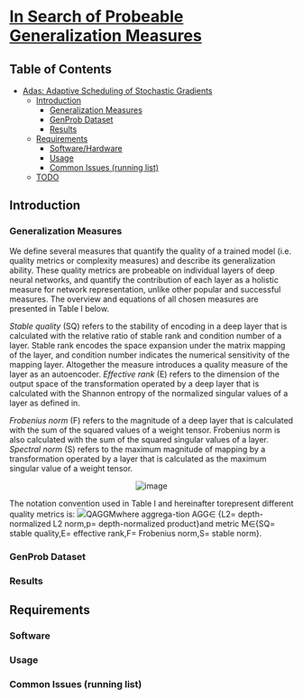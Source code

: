 # [In Search of Probeable Generalization Measures]() #

## Table of Contents ##
- [Adas: Adaptive Scheduling of Stochastic Gradients](#adas--adaptive-scheduling-of-stochastic-gradients)
  * [Introduction](#introduction)
    + [Generalization Measures](#gmeasures)
    + [GenProb Dataset](#genprob)
    + [Results](#results)
  * [Requirements](#requirements)
    + [Software/Hardware](#software-hardware)
    + [Usage](#usage)
    + [Common Issues (running list)](#common-issues--running-list-)
  * [TODO](#todo)

## Introduction ##

### Generalization Measures ###
We define several measures that quantify the quality of a trained model (i.e. quality metrics or complexity measures) and describe its generalization ability. These quality metrics are probeable on individual layers of deep neural networks, and quantify the contribution of each layer as a holistic measure for network representation, unlike other popular and successful measures. The overview and equations of all chosen measures are presented in Table I below. 

*Stable quality* (SQ) refers to the stability of encoding in a deep layer that is calculated with the relative ratio of stable rank and condition number of a layer. Stable rank encodes the space expansion under the matrix mapping of the layer, and condition number indicates the numerical sensitivity of the mapping layer. Altogether the measure introduces a quality measure of the layer as an autoencoder. *Effective rank* (E) refers to the dimension of the output space of the transformation operated by a deep layer that is calculated with the Shannon entropy of the normalized singular values of a layer as defined in.

*Frobenius norm* (F) refers to the magnitude of a deep layer that is calculated with the sum of the squared values of a weight tensor. Frobenius norm is also calculated with the sum of the squared singular values of a layer. *Spectral norm* (S) refers to the maximum magnitude of mapping by a transformation operated by a layer that is calculated as the maximum singular value of a weight tensor.
<div align="center">
 
![image](https://user-images.githubusercontent.com/77180677/136481979-b2241e0a-b859-4a9c-a2a7-bc0e5cb4f3ad.png)

</div>

The notation convention used in Table I and hereinafter torepresent  different  quality  metrics  is: <img src="https://render.githubusercontent.com/render/math?math=Q_{AGG}^{M}">QAGGMwhere  aggrega-tion  AGG∈ {L2=  depth-normalized  L2  norm,p=  depth-normalized product}and metric M∈{SQ= stable quality,E= effective rank,F= Frobenius norm,S= stable norm}.

### GenProb Dataset ###


### Results ###

## Requirements ##


### Software ###

### Usage ###

### Common Issues (running list) ###
